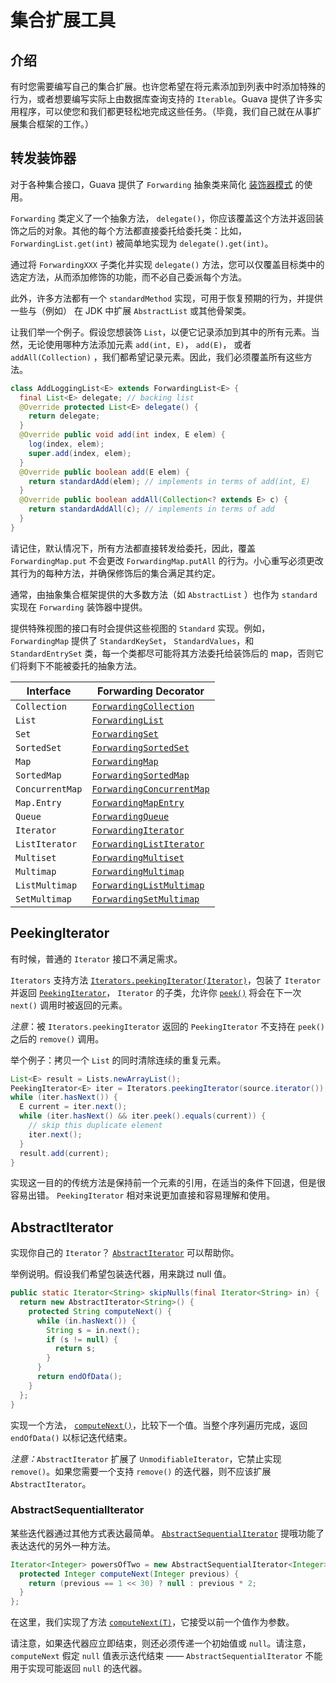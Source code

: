 # 集合扩展工具

## 介绍

有时您需要编写自己的集合扩展。也许您希望在将元素添加到列表中时添加特殊的行为，或者想要编写实际上由数据库查询支持的 `Iterable`。Guava 提供了许多实用程序，可以使您和我们都更轻松地完成这些任务。（毕竟，我们自己就在从事扩展集合框架的工作。）

## 转发装饰器

对于各种集合接口，Guava 提供了 `Forwarding` 抽象类来简化 [装饰器模式](http://en.wikipedia.org/wiki/Decorator_pattern) 的使用。

`Forwarding` 类定义了一个抽象方法， `delegate()`，你应该覆盖这个方法并返回装饰之后的对象。其他的每个方法都直接委托给委托类：比如， `ForwardingList.get(int)` 被简单地实现为 `delegate().get(int)`。

通过将 `ForwardingXXX` 子类化并实现 `delegate()` 方法，您可以仅覆盖目标类中的选定方法，从而添加修饰的功能，而不必自己委派每个方法。

此外，许多方法都有一个 `standardMethod` 实现，可用于恢复预期的行为，并提供一些与（例如） 在 JDK 中扩展 `AbstractList` 或其他骨架类。

让我们举一个例子。假设您想装饰 `List`，以便它记录添加到其中的所有元素。当然，无论使用哪种方法添加元素 `add(int, E)`， `add(E)`， 或者 `addAll(Collection)` ，我们都希望记录元素。因此，我们必须覆盖所有这些方法。

```java
class AddLoggingList<E> extends ForwardingList<E> {
  final List<E> delegate; // backing list
  @Override protected List<E> delegate() {
    return delegate;
  }
  @Override public void add(int index, E elem) {
    log(index, elem);
    super.add(index, elem);
  }
  @Override public boolean add(E elem) {
    return standardAdd(elem); // implements in terms of add(int, E)
  }
  @Override public boolean addAll(Collection<? extends E> c) {
    return standardAddAll(c); // implements in terms of add
  }
}
```

请记住，默认情况下，所有方法都直接转发给委托，因此，覆盖 `ForwardingMap.put` 不会更改 `ForwardingMap.putAll` 的行为。小心重写必须更改其行为的每种方法，并确保修饰后的集合满足其约定。

通常，由抽象集合框架提供的大多数方法（如 `AbstractList` ）也作为 `standard` 实现在 `Forwarding` 装饰器中提供。

提供特殊视图的接口有时会提供这些视图的 `Standard` 实现。例如，`ForwardingMap` 提供了 `StandardKeySet`， `StandardValues`，和 `StandardEntrySet` 类，每一个类都尽可能将其方法委托给装饰后的 map，否则它们将剩下不能被委托的抽象方法。

| Interface       | Forwarding Decorator                                         |
| --------------- | ------------------------------------------------------------ |
| `Collection`    | [`ForwardingCollection`](http://google.github.io/guava/releases/snapshot/api/docs/com/google/common/collect/ForwardingCollection.html) |
| `List`          | [`ForwardingList`](http://google.github.io/guava/releases/snapshot/api/docs/com/google/common/collect/ForwardingList.html) |
| `Set`           | [`ForwardingSet`](http://google.github.io/guava/releases/snapshot/api/docs/com/google/common/collect/ForwardingSet.html) |
| `SortedSet`     | [`ForwardingSortedSet`](http://google.github.io/guava/releases/snapshot/api/docs/com/google/common/collect/ForwardingSortedSet.html) |
| `Map`           | [`ForwardingMap`](http://google.github.io/guava/releases/snapshot/api/docs/com/google/common/collect/ForwardingMap.html) |
| `SortedMap`     | [`ForwardingSortedMap`](http://google.github.io/guava/releases/snapshot/api/docs/com/google/common/collect/ForwardingSortedMap.html) |
| `ConcurrentMap` | [`ForwardingConcurrentMap`](http://google.github.io/guava/releases/snapshot/api/docs/com/google/common/collect/ForwardingConcurrentMap.html) |
| `Map.Entry`     | [`ForwardingMapEntry`](http://google.github.io/guava/releases/snapshot/api/docs/com/google/common/collect/ForwardingMapEntry.html) |
| `Queue`         | [`ForwardingQueue`](http://google.github.io/guava/releases/snapshot/api/docs/com/google/common/collect/ForwardingQueue.html) |
| `Iterator`      | [`ForwardingIterator`](http://google.github.io/guava/releases/snapshot/api/docs/com/google/common/collect/ForwardingIterator.html) |
| `ListIterator`  | [`ForwardingListIterator`](http://google.github.io/guava/releases/snapshot/api/docs/com/google/common/collect/ForwardingListIterator.html) |
| `Multiset`      | [`ForwardingMultiset`](http://google.github.io/guava/releases/snapshot/api/docs/com/google/common/collect/ForwardingMultiset.html) |
| `Multimap`      | [`ForwardingMultimap`](http://google.github.io/guava/releases/snapshot/api/docs/com/google/common/collect/ForwardingMultimap.html) |
| `ListMultimap`  | [`ForwardingListMultimap`](http://google.github.io/guava/releases/snapshot/api/docs/com/google/common/collect/ForwardingListMultimap.html) |
| `SetMultimap`   | [`ForwardingSetMultimap`](http://google.github.io/guava/releases/snapshot/api/docs/com/google/common/collect/ForwardingSetMultimap.html) |

## PeekingIterator

有时候，普通的 `Iterator` 接口不满足需求。

`Iterators` 支持方法 [`Iterators.peekingIterator(Iterator)`](http://google.github.io/guava/releases/snapshot/api/docs/com/google/common/collect/Iterators.html#peekingIterator-java.util.Iterator-)，包装了 `Iterator` 并返回 [`PeekingIterator`](http://google.github.io/guava/releases/snapshot/api/docs/com/google/common/collect/PeekingIterator.html)，  `Iterator` 的子类，允许你 [`peek()`](http://google.github.io/guava/releases/snapshot/api/docs/com/google/common/collect/PeekingIterator.html#peek--) 将会在下一次 `next()` 调用时被返回的元素。

*注意*：被 `Iterators.peekingIterator` 返回的 `PeekingIterator` 不支持在 `peek()` 之后的 `remove()` 调用。

举个例子：拷贝一个 `List` 的同时清除连续的重复元素。

```java
List<E> result = Lists.newArrayList();
PeekingIterator<E> iter = Iterators.peekingIterator(source.iterator());
while (iter.hasNext()) {
  E current = iter.next();
  while (iter.hasNext() && iter.peek().equals(current)) {
    // skip this duplicate element
    iter.next();
  }
  result.add(current);
}
```

实现这一目的的传统方法是保持前一个元素的引用，在适当的条件下回退，但是很容易出错。 `PeekingIterator` 相对来说更加直接和容易理解和使用。

## AbstractIterator

实现你自己的 `Iterator`？ [`AbstractIterator`](http://google.github.io/guava/releases/snapshot/api/docs/com/google/common/collect/AbstractIterator.html) 可以帮助你。

举例说明。假设我们希望包装迭代器，用来跳过 null 值。

```java
public static Iterator<String> skipNulls(final Iterator<String> in) {
  return new AbstractIterator<String>() {
    protected String computeNext() {
      while (in.hasNext()) {
        String s = in.next();
        if (s != null) {
          return s;
        }
      }
      return endOfData();
    }
  };
}
```

实现一个方法， [`computeNext()`](http://google.github.io/guava/releases/snapshot/api/docs/com/google/common/collect/AbstractIterator.html#computeNext--)，比较下一个值。当整个序列遍历完成，返回 `endOfData()` 以标记迭代结束。

*注意：*`AbstractIterator` 扩展了 `UnmodifiableIterator`，它禁止实现 `remove()`。如果您需要一个支持 `remove()` 的迭代器，则不应该扩展 `AbstractIterator`。

### AbstractSequentialIterator

某些迭代器通过其他方式表达最简单。 [`AbstractSequentialIterator`](http://google.github.io/guava/releases/snapshot/api/docs/com/google/common/collect/AbstractSequentialIterator.html) 提哦功能了表达迭代的另外一种方法。

```java
Iterator<Integer> powersOfTwo = new AbstractSequentialIterator<Integer>(1) { // note the initial value!
  protected Integer computeNext(Integer previous) {
    return (previous == 1 << 30) ? null : previous * 2;
  }
};
```

在这里，我们实现了方法 [`computeNext(T)`](http://google.github.io/guava/releases/snapshot/api/docs/com/google/common/collect/AbstractSequentialIterator.html#computeNext-T-)，它接受以前一个值作为参数。

请注意，如果迭代器应立即结束，则还必须传递一个初始值或 `null`。请注意，`computeNext` 假定 `null` 值表示迭代结束 —— `AbstractSequentialIterator` 不能用于实现可能返回 `null` 的迭代器。

